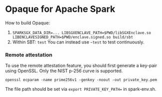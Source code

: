 # Opaque for Apache Spark

How to build Opaque:

1. `SPARKSGX_DATA_DIR=... LIBSGXENCLAVE_PATH=$PWD/libSGXEnclave.so LIBENCLAVESIGNED_PATH=$PWD/enclave.signed.so build/sbt`
2. Within SBT: `test`
    You can instead use `~test` to test continuously.

### Remote attestation

To use the remote attestation feature, you should first generate a key-pair using OpenSSL. Only the NIST p-256 curve is supported.

`openssl ecparam -name prime256v1 -genkey -noout -out private_key.pem`

The file path should be set via `export PRIVATE_KEY_PATH=` in spark-env.sh.
